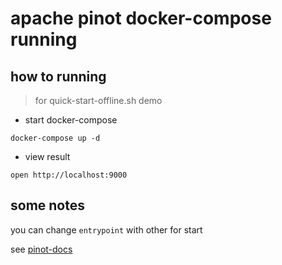 # apache pinot docker-compose running

## how to running

> for quick-start-offline.sh demo

* start docker-compose

```code
docker-compose up -d
```

* view result

```code
open http://localhost:9000
```

## some notes

you can change `entrypoint` with other for start 

see [pinot-docs](https://pinot.readthedocs.io/en/latest/getting_started.html)